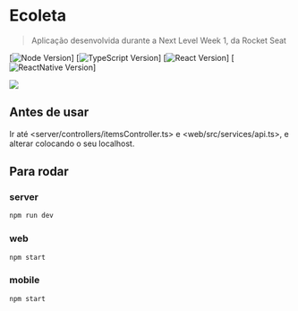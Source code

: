
# Ecoleta
> Aplicação desenvolvida durante a Next Level Week 1, da Rocket Seat

[![Node Version][node-image]]
[![TypeScript Version][typescript-image]]
[![React Version][react-image]]
[![ReactNative Version][react-native-image]]

![](./mobile/src/assets/logo@3.png)

## Antes de usar

Ir até <server/controllers/itemsController.ts> e <web/src/services/api.ts>, e alterar colocando o seu localhost.

## Para rodar

### server
```sh
npm run dev
```

### web
```sh
npm start
```

### mobile
```sh
npm start
```

<!-- Markdown link & img dfn's -->
[node-image]: https://img.shields.io/badge/node-v12.18-blue
[typescript-image]: https://img.shields.io/badge/typescript-v3.9-blue
[react-image]: https://img.shields.io/badge/react-v16.13-blue
[react-native-image]: https://img.shields.io/badge/react%20native-v0.62-blue

[node-url]: https://nodejs.org/en/
[typescript-url]: https://www.typescriptlang.org/
[react-url]: https://pt-br.reactjs.org/
[react-native-url]: https://reactnative.dev/
